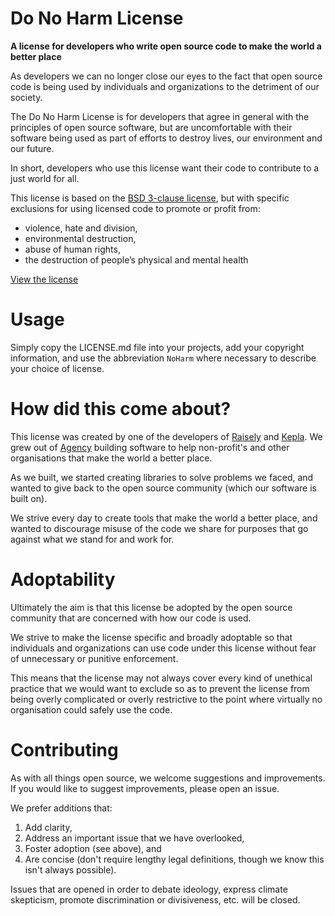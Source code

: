 # Do No Harm License

**A license for developers who write open source code to make the world a better place**

As developers we can no longer close our eyes to the fact that open source code
is being used by individuals and organizations to the detriment of our society.

The Do No Harm License is for developers that agree in general with the principles
of open source software, but are uncomfortable with their software being used
as part of efforts to destroy lives, our environment and our future.

In short, developers who use this license want their code to contribute to a
just world for all.

This license is based on the [BSD 3-clause license](https://spdx.org/licenses/BSD-3-Clause.html),
but with specific exclusions for using licensed code to promote or profit from:

* violence, hate and division,
* environmental destruction,
* abuse of human rights,
* the destruction of people’s physical and mental health

[View the license](LICENSE.md)

# Usage
Simply copy the LICENSE.md file into your projects, add your copyright information, and use the abbreviation `NoHarm` where necessary to describe your choice of license.

# How did this come about?

This license was created by one of the developers of [Raisely](https://raisely.com) and [Kepla](https://kepla.com).
We grew out of [Agency](https://agency.sc) building software to help non-profit's and other organisations that make the world a better place.

As we built, we started creating libraries to solve problems we faced, and wanted to give back
to the open source community (which our software is built on).

We strive every day to create tools that make the world a better place, and wanted to
discourage misuse of the code we share for purposes that go against what we stand
for and work for.

# Adoptability

Ultimately the aim is that this license be adopted by the open source community that are
concerned with how our code is used.

We strive to make the license specific and broadly adoptable so that individuals and
organizations can use code under this license without fear of unnecessary or
punitive enforcement.

This means that the license may not always cover every kind of unethical practice that
we would want to exclude so as to prevent the license from being overly complicated
or overly restrictive to the point where virtually no organisation could safely use
the code.

# Contributing

As with all things open source, we welcome suggestions and improvements.
If you would like to suggest improvements, please open an issue.

We prefer additions that:

1. Add clarity,
2. Address an important issue that we have overlooked,
3. Foster adoption (see above), and
4. Are concise (don't require lengthy legal definitions, though we know this isn't always possible).

Issues that are opened in order to debate ideology, express
climate skepticism, promote discrimination or divisiveness, etc. will be closed.

